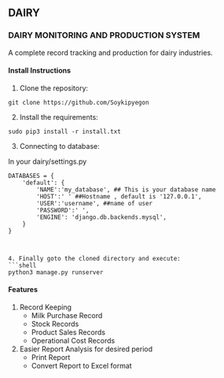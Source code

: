 ## DAIRY

### DAIRY MONITORING AND PRODUCTION SYSTEM

A complete record tracking and production for dairy industries. 

#### Install Instructions

1. Clone the repository:
```shell
git clone https://github.com/Soykipyegon
```

2. Install the requirements:
```shell
sudo pip3 install -r install.txt
```

3. Connecting to database:

In your dairy/settings.py
```shell
DATABASES = {
    'default': {
        'NAME':'my_database', ## This is your database name
        'HOST':' ' ##Hostname , default is '127.0.0.1',
        'USER':'username', ##name of user
        'PASSWORD':' ', 
        'ENGINE': 'django.db.backends.mysql',
    }
}



4. Finally goto the cloned directory and execute:
```shell
python3 manage.py runserver
```

#### Features
1. Record Keeping 
    - Milk Purchase Record
    - Stock Records
    - Product Sales Records
    - Operational Cost Records
2. Easier Report Analysis for desired period
    - Print Report 
    - Convert Report to Excel format

